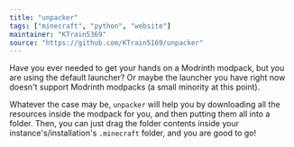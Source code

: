 ```yaml
---
title: "unpacker"
tags: ["minecraft", "python", "website"]
maintainer: "KTrain5369"
source: "https://github.com/KTrain5169/unpacker"
---
```


Have you ever needed to get your hands on a Modrinth modpack, but you are using the default launcher? Or maybe the launcher you have right now doesn't support Modrinth modpacks (a small minority at this point).

Whatever the case may be, `unpacker` will help you by downloading all the resources inside the modpack for you, and then putting them all into a folder. Then, you can just drag the folder contents inside your instance's/installation's `.minecraft` folder, and you are good to go!
